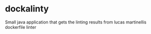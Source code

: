 # dockalinty
Small java application that gets the linting results from lucas martinellis dockerfile linter
